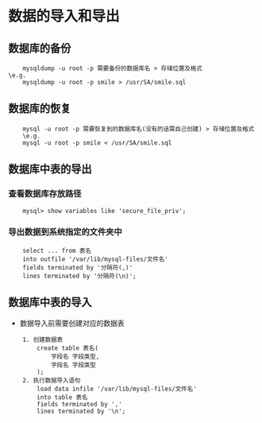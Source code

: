 数据的导入和导出
===
## 数据库的备份
```mysql
	mysqldump -u root -p 需要备份的数据库名 > 存储位置及格式
\e.g.
	mysqldump -u root -p smile > /usr/SA/smile.sql
```
## 数据库的恢复
```mysql
	mysql -u root -p 需要恢复到的数据库名(没有的话需自己创建) > 存储位置及格式
	\e.g.
	mysql -u root -p smile < /usr/SA/smile.sql
```
## 数据库中表的导出
### 查看数据库存放路径
```mysql
	mysql> show variables like 'secure_file_priv';
```
### 导出数据到系统指定的文件夹中
```mysql
	select ... from 表名
	into outfile '/var/lib/mysql-files/文件名'
	fields terminated by '分隔符(,)'
	lines terminated by '分隔符(\n)';
```
## 数据库中表的导入
* 数据导入前需要创建对应的数据表
```mysql
	1. 创建数据表
		create table 表名(
			字段名 字段类型,
			字段名 字段类型
		);
	2. 执行数据导入语句
		load data infile '/var/lib/mysql-files/文件名'
		into table 表名
		fields terminated by ','
		lines terminated by '\n';
```
